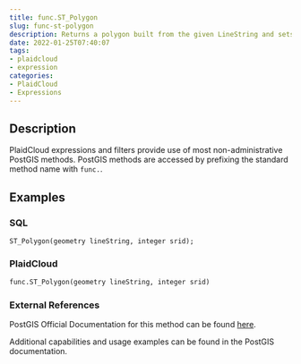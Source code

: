 ```yaml
---
title: func.ST_Polygon
slug: func-st-polygon
description: Returns a polygon built from the given LineString and sets the spatial reference system from the SRID
date: 2022-01-25T07:40:07
tags:
- plaidcloud
- expression
categories:
- PlaidCloud
- Expressions
---
```



## Description


PlaidCloud expressions and filters provide use of most non-administrative PostGIS methods. PostGIS methods are accessed by prefixing the standard method name with `func.`.



## Examples


### SQL



```
ST_Polygon(geometry lineString, integer srid);
```


### PlaidCloud



```python
func.ST_Polygon(geometry lineString, integer srid)
```


### External References


PostGIS Official Documentation for this method can be found [here](https://postgis.net/docs/manual-3.1/ST_Polygon.html).



Additional capabilities and usage examples can be found in the PostGIS documentation.

